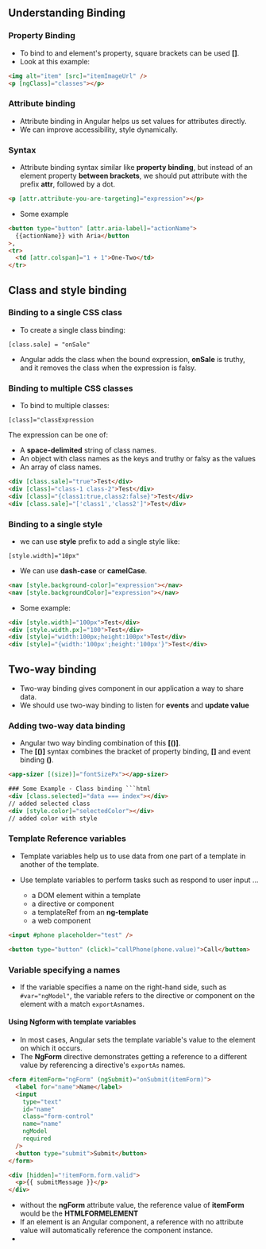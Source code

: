 ## Understanding Binding

### Property Binding

- To bind to and element's property, square brackets can be used **[]**.
- Look at this example:

```html
<img alt="item" [src]="itemImageUrl" />
<p [ngClass]="classes"></p>
```

### Attribute binding

- Attribute binding in Angular helps us set values for attributes directly.
- We can improve accessibility, style dynamically.

### Syntax

- Attribute binding syntax similar like **property binding**, but instead of an element property **between brackets**, we should put attribute with the prefix **attr**, followed by a dot.

```html
<p [attr.attribute-you-are-targeting]="expression"></p>
```

- Some example

```html
<button type="button" [attr.aria-label]="actionName">
  {{actionName}} with Aria</button
>,
<tr>
  <td [attr.colspan]="1 + 1">One-Two</td>
</tr>
```

## Class and style binding

### Binding to a single CSS class

- To create a single class binding:

`[class.sale] = "onSale"`

- Angular adds the class when the bound expression, **onSale** is truthy, and it removes the class when the expression is falsy.

### Binding to multiple CSS classes

- To bind to multiple classes:

`[class]="classExpression`

The expression can be one of:

- A **space-delimited** string of class names.
- An object with class names as the keys and truthy or falsy as the values
- An array of class names.

```html
<div [class.sale]="true">Test</div>
<div [class]="class-1 class-2">Test</div>
<div [class]="{class1:true,class2:false}">Test</div>
<div [class.sale]="['class1','class2']">Test</div>
```

### Binding to a single style

- we can use **style** prefix to add a single style like:

`[style.width]="10px"`

- We can use **dash-case** or **camelCase**.

```html
<nav [style.background-color]="expression"></nav>
<nav [style.backgroundColor]="expression"></nav>
```

- Some example:

```html
<div [style.width]="100px">Test</div>
<div [style.width.px]="100">Test</div>
<div [style]="width:100px;height:100px">Test</div>
<div [style]="{width:'100px';height:'100px'}">Test</div>
```

## Two-way binding

- Two-way binding gives component in our application a way to share data.
- We should use two-way binding to listen for **events** and **update value**

### Adding two-way data binding

- Angular two way binding combination of this **[()]**.
- The **[()]** syntax combines the bracket of property binding, **[]** and event binding **()**.

````html
<app-sizer [(size)]="fontSizePx"></app-sizer>

### Some Example - Class binding ```html
<div [class.selected]="data === index"></div>
// added selected class
<div [style.color]="selectedColor"></div>
// added color with style
````

### Template Reference variables

- Template variables help us to use data from one part of a template in another of the template.
- Use template variables to perform tasks such as respond to user input ...

  - a DOM element within a template
  - a directive or component
  - a templateRef from an **ng-template**
  - a web component

```html
<input #phone placeholder="test" />

<button type="button" (click)="callPhone(phone.value)">Call</button>
```

### Variable specifying a names

- If the variable specifies a name on the right-hand side, such as `#var="ngModel"`, the variable refers to the directive or component on the element with a match `exportAs`names.

#### Using **Ngform** with template variables

- In most cases, Angular sets the template variable's value to the element on which it occurs.
- The **NgForm** directive demonstrates getting a reference to a different value by referencing a directive's `exportAs` names.

```html
<form #itemForm="ngForm" (ngSubmit)="onSubmit(itemForm)">
  <label for="name">Name</label>
  <input
    type="text"
    id="name"
    class="form-control"
    name="name"
    ngModel
    required
  />
  <button type="submit">Submit</button>
</form>

<div [hidden]="!itemForm.form.valid">
  <p>{{ submitMessage }}</p>
</div>
```

- without the **ngForm** attribute value, the reference value of **itemForm** would be the **HTMLFORMELEMENT**
- If an element is an Angular component, a reference with no attribute value will automatically reference the component instance.
- 